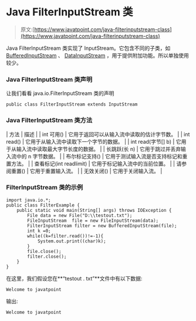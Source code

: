 # Java FilterInputStream 类

> 原文:[https://www.javatpoint.com/java-filterinputstream-class](https://www.javatpoint.com/java-filterinputstream-class)

Java FilterInputStream 类实现了 InputStream。它包含不同的子类，如 [BufferedInputStream](java-bufferedinputstream-class) 、 [DataInputStream](java-datainputstream-class) ，用于提供附加功能。所以单独使用较少。

### Java FilterInputStream 类声明

让我们看看 java.io.FilterInputStream 类的声明

```
public class FilterInputStream extends InputStream

```

### Java FilterInputStream 类方法

| 方法 | 描述 |
| int 可用() | 它用于返回可以从输入流中读取的估计字节数。 |
| int read() | 它用于从输入流中读取下一个字节的数据。 |
| int read(字节[] b) | 它用于从输入流中读取最大字节长度的数据。 |
| 长跳跃(长 n) | 它用于跳过并丢弃输入流中的 n 字节数据。 |
| 布尔标记支持() | 它用于测试输入流是否支持标记和重置方法。 |
| 查看标记(int readlimit) | 它用于标记输入流中的当前位置。 |
| 请参阅重置() | 它用于重置输入流。 |
| 无效关闭() | 它用于关闭输入流。 |

### FilterInputStream 类的示例

```
import java.io.*;
public class FilterExample {
	public static void main(String[] args) throws IOException {
		File data = new File("D:\\testout.txt");
		FileInputStream  file = new FileInputStream(data);
		FilterInputStream filter = new BufferedInputStream(file);
		int k =0;
		while((k=filter.read())!=-1){
			System.out.print((char)k);
		}
		file.close();
		filter.close();
	}
}

```

在这里，我们假设您在**“testout . txt”**文件中有以下数据:

```
Welcome to javatpoint

```

输出:

```
Welcome to javatpoint

```